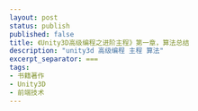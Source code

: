 ```yaml
---
layout: post
status: publish
published: false
title: 《Unity3D高级编程之进阶主程》第一章，算法总结
description: "unity3d 高级编程 主程 算法"
excerpt_separator: ===
tags:
- 书籍著作
- Unity3D
- 前端技术
---
```






